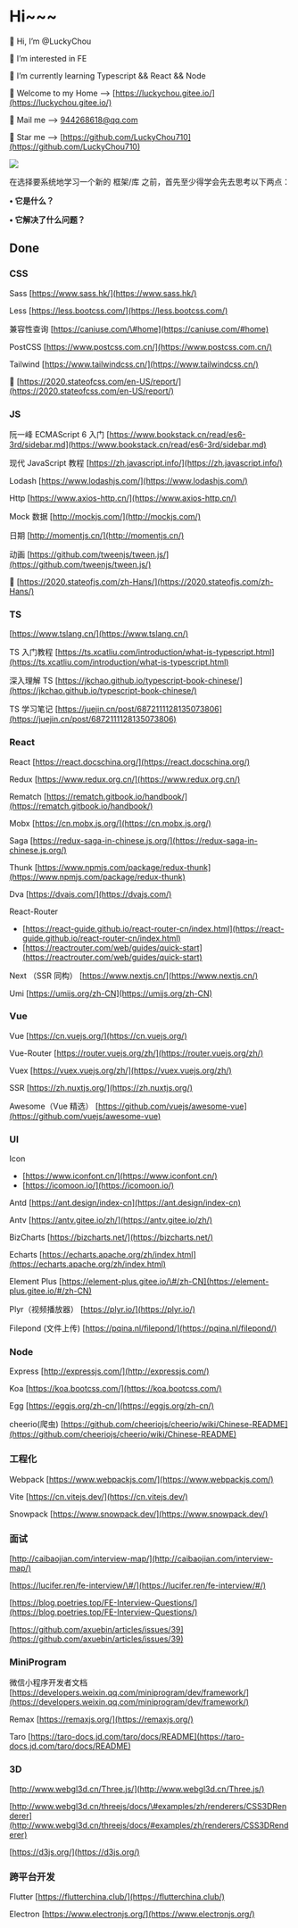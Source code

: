 # Hi~~~

👋 Hi, I’m @LuckyChou

👀 I’m interested in FE

🌱 I’m currently learning Typescript && React && Node

👻 Welcome to my Home –&gt; [https://luckychou.gitee.io/](https://luckychou.gitee.io/)

📝 Mail me –&gt; [944268618@qq.com](mailto:944268618@qq.com)

🍉 Star me –&gt; [https://github.com/LuckyChou710](https://github.com/LuckyChou710)

![](https://gitee.com/LuckyChou/blog-images/raw/master/bg-images/CHOU16.jpg)

在选择要系统地学习一个新的 框架/库 之前，首先至少得学会先去思考以下两点：

**• 它是什么？**

**• 它解决了什么问题？**

## Done

### CSS

Sass [https://www.sass.hk/](https://www.sass.hk/)

Less [https://less.bootcss.com/](https://less.bootcss.com/)

兼容性查询 [https://caniuse.com/\#home](https://caniuse.com/#home)

PostCSS [https://www.postcss.com.cn/](https://www.postcss.com.cn/)

Tailwind [https://www.tailwindcss.cn/](https://www.tailwindcss.cn/)

🧐 [https://2020.stateofcss.com/en-US/report/](https://2020.stateofcss.com/en-US/report/)

### JS

阮一峰 ECMAScript 6 入门 [https://www.bookstack.cn/read/es6-3rd/sidebar.md](https://www.bookstack.cn/read/es6-3rd/sidebar.md)

现代 JavaScript 教程 [https://zh.javascript.info/](https://zh.javascript.info/)

Lodash [https://www.lodashjs.com/](https://www.lodashjs.com/)

Http [https://www.axios-http.cn/](https://www.axios-http.cn/)

Mock 数据 [http://mockjs.com/](http://mockjs.com/)

日期 [http://momentjs.cn/](http://momentjs.cn/)

动画 [https://github.com/tweenjs/tween.js/](https://github.com/tweenjs/tween.js/)

🎃 [https://2020.stateofjs.com/zh-Hans/](https://2020.stateofjs.com/zh-Hans/)

### TS

[https://www.tslang.cn/](https://www.tslang.cn/)

TS 入门教程 [https://ts.xcatliu.com/introduction/what-is-typescript.html](https://ts.xcatliu.com/introduction/what-is-typescript.html)

深入理解 TS [https://jkchao.github.io/typescript-book-chinese/](https://jkchao.github.io/typescript-book-chinese/)

TS 学习笔记 [https://juejin.cn/post/6872111128135073806](https://juejin.cn/post/6872111128135073806)

### React

React [https://react.docschina.org/](https://react.docschina.org/)

Redux [https://www.redux.org.cn/](https://www.redux.org.cn/)

Rematch [https://rematch.gitbook.io/handbook/](https://rematch.gitbook.io/handbook/)

Mobx [https://cn.mobx.js.org/](https://cn.mobx.js.org/)

Saga [https://redux-saga-in-chinese.js.org/](https://redux-saga-in-chinese.js.org/)

Thunk [https://www.npmjs.com/package/redux-thunk](https://www.npmjs.com/package/redux-thunk)

Dva [https://dvajs.com/](https://dvajs.com/)

React-Router

- [https://react-guide.github.io/react-router-cn/index.html](https://react-guide.github.io/react-router-cn/index.html)
- [https://reactrouter.com/web/guides/quick-start](https://reactrouter.com/web/guides/quick-start)

Next （SSR 同构） [https://www.nextjs.cn/](https://www.nextjs.cn/)

Umi [https://umijs.org/zh-CN](https://umijs.org/zh-CN)

### Vue

Vue [https://cn.vuejs.org/](https://cn.vuejs.org/)

Vue-Router [https://router.vuejs.org/zh/](https://router.vuejs.org/zh/)

Vuex [https://vuex.vuejs.org/zh/](https://vuex.vuejs.org/zh/)

SSR [https://zh.nuxtjs.org/](https://zh.nuxtjs.org/)

Awesome（Vue 精选） [https://github.com/vuejs/awesome-vue](https://github.com/vuejs/awesome-vue)

### UI

Icon

- [https://www.iconfont.cn/](https://www.iconfont.cn/)
- [https://icomoon.io/](https://icomoon.io/)

Antd [https://ant.design/index-cn](https://ant.design/index-cn)

Antv [https://antv.gitee.io/zh/](https://antv.gitee.io/zh/)

BizCharts [https://bizcharts.net/](https://bizcharts.net/)

Echarts [https://echarts.apache.org/zh/index.html](https://echarts.apache.org/zh/index.html)

Element Plus [https://element-plus.gitee.io/\#/zh-CN](https://element-plus.gitee.io/#/zh-CN)

Plyr（视频播放器） [https://plyr.io/](https://plyr.io/)

Filepond \(文件上传\) [https://pqina.nl/filepond/](https://pqina.nl/filepond/)

### Node

Express [http://expressjs.com/](http://expressjs.com/)

Koa [https://koa.bootcss.com/](https://koa.bootcss.com/)

Egg [https://eggjs.org/zh-cn/](https://eggjs.org/zh-cn/)

cheerio\(爬虫\) [https://github.com/cheeriojs/cheerio/wiki/Chinese-README](https://github.com/cheeriojs/cheerio/wiki/Chinese-README)

### 工程化

Webpack [https://www.webpackjs.com/](https://www.webpackjs.com/)

Vite [https://cn.vitejs.dev/](https://cn.vitejs.dev/)

Snowpack [https://www.snowpack.dev/](https://www.snowpack.dev/)

### 面试

[http://caibaojian.com/interview-map/](http://caibaojian.com/interview-map/)

[https://lucifer.ren/fe-interview/\#/](https://lucifer.ren/fe-interview/#/)

[https://blog.poetries.top/FE-Interview-Questions/](https://blog.poetries.top/FE-Interview-Questions/)

[https://github.com/axuebin/articles/issues/39](https://github.com/axuebin/articles/issues/39)

### MiniProgram

微信小程序开发者文档 [https://developers.weixin.qq.com/miniprogram/dev/framework/](https://developers.weixin.qq.com/miniprogram/dev/framework/)

Remax [https://remaxjs.org/](https://remaxjs.org/)

Taro [https://taro-docs.jd.com/taro/docs/README](https://taro-docs.jd.com/taro/docs/README)

### 3D

[http://www.webgl3d.cn/Three.js/](http://www.webgl3d.cn/Three.js/)

[http://www.webgl3d.cn/threejs/docs/\#examples/zh/renderers/CSS3DRenderer](http://www.webgl3d.cn/threejs/docs/#examples/zh/renderers/CSS3DRenderer)

[https://d3js.org/](https://d3js.org/)

### 跨平台开发

Flutter [https://flutterchina.club/](https://flutterchina.club/)

Electron [https://www.electronjs.org/](https://www.electronjs.org/)
